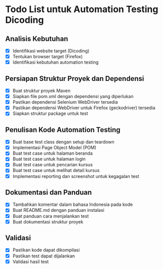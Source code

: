 # Todo List untuk Automation Testing Dicoding

## Analisis Kebutuhan
- [x] Identifikasi website target (Dicoding)
- [x] Tentukan browser target (Firefox)
- [x] Identifikasi kebutuhan automation testing

## Persiapan Struktur Proyek dan Dependensi
- [x] Buat struktur proyek Maven
- [x] Siapkan file pom.xml dengan dependensi yang diperlukan
- [x] Pastikan dependensi Selenium WebDriver tersedia
- [x] Pastikan dependensi WebDriver untuk Firefox (geckodriver) tersedia
- [x] Siapkan struktur package untuk test

## Penulisan Kode Automation Testing
- [x] Buat base test class dengan setup dan teardown
- [x] Implementasi Page Object Model (POM)
- [x] Buat test case untuk halaman beranda
- [x] Buat test case untuk halaman login
- [x] Buat test case untuk pencarian kursus
- [x] Buat test case untuk melihat detail kursus
- [x] Implementasi reporting dan screenshot untuk kegagalan test

## Dokumentasi dan Panduan
- [x] Tambahkan komentar dalam bahasa Indonesia pada kode
- [x] Buat README.md dengan panduan instalasi
- [x] Buat panduan cara menjalankan test
- [x] Buat dokumentasi struktur proyek

## Validasi
- [x] Pastikan kode dapat dikompilasi
- [x] Pastikan test dapat dijalankan
- [x] Validasi hasil test
